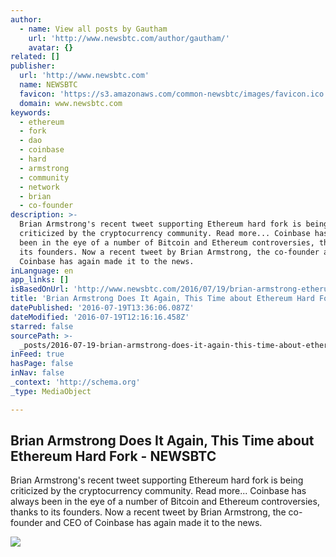 ```yaml
---
author:
  - name: View all posts by Gautham
    url: 'http://www.newsbtc.com/author/gautham/'
    avatar: {}
related: []
publisher:
  url: 'http://www.newsbtc.com'
  name: NEWSBTC
  favicon: 'https://s3.amazonaws.com/common-newsbtc/images/favicon.ico'
  domain: www.newsbtc.com
keywords:
  - ethereum
  - fork
  - dao
  - coinbase
  - hard
  - armstrong
  - community
  - network
  - brian
  - co-founder
description: >-
  Brian Armstrong's recent tweet supporting Ethereum hard fork is being
  criticized by the cryptocurrency community. Read more... Coinbase has always
  been in the eye of a number of Bitcoin and Ethereum controversies, thanks to
  its founders. Now a recent tweet by Brian Armstrong, the co-founder and CEO of
  Coinbase has again made it to the news.
inLanguage: en
app_links: []
isBasedOnUrl: 'http://www.newsbtc.com/2016/07/19/brian-armstrong-etheruem-hard-fork/'
title: 'Brian Armstrong Does It Again, This Time about Ethereum Hard Fork - NEWSBTC'
datePublished: '2016-07-19T13:36:06.087Z'
dateModified: '2016-07-19T12:16:16.458Z'
starred: false
sourcePath: >-
  _posts/2016-07-19-brian-armstrong-does-it-again-this-time-about-ethereum-hard.md
inFeed: true
hasPage: false
inNav: false
_context: 'http://schema.org'
_type: MediaObject

---
```

<article style=""><h1>Brian Armstrong Does It Again, This Time about Ethereum Hard Fork - NEWSBTC</h1><p>Brian Armstrong's recent tweet supporting Ethereum hard fork is being criticized by the cryptocurrency community. Read more... Coinbase has always been in the eye of a number of Bitcoin and Ethereum controversies, thanks to its founders. Now a recent tweet by Brian Armstrong, the co-founder and CEO of Coinbase has again made it to the news.</p><img src="http://s3.amazonaws.com/main-newsbtc-images/2016/05/29195204/Technology-Used-By-The-DAO-Contains-Critical-Flaws.jpg" /></article>